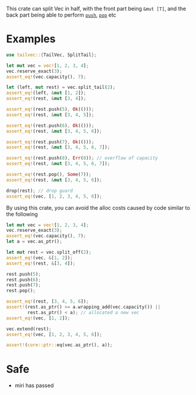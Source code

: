 This crate can split Vec in half, with the front part being `&mut [T]`,
and the back part being able to perform [`push`], [`pop`] etc

[`push`]: TailVec::push
[`pop`]: TailVec::pop

# Examples

```rust
use tailvec::{TailVec, SplitTail};

let mut vec = vec![1, 2, 3, 4];
vec.reserve_exact(3);
assert_eq!(vec.capacity(), 7);

let (left, mut rest) = vec.split_tail(2);
assert_eq!(left, &mut [1, 2]);
assert_eq!(rest, &mut [3, 4]);

assert_eq!(rest.push(5), Ok(()));
assert_eq!(rest, &mut [3, 4, 5]);

assert_eq!(rest.push(6), Ok(()));
assert_eq!(rest, &mut [3, 4, 5, 6]);

assert_eq!(rest.push(7), Ok(()));
assert_eq!(rest, &mut [3, 4, 5, 6, 7]);

assert_eq!(rest.push(8), Err(8)); // overflow of capacity
assert_eq!(rest, &mut [3, 4, 5, 6, 7]);

assert_eq!(rest.pop(), Some(7));
assert_eq!(rest, &mut [3, 4, 5, 6]);

drop(rest); // drop guard
assert_eq!(vec, [1, 2, 3, 4, 5, 6]);
```

By using this crate,
you can avoid the alloc costs caused by code similar to the following

```rust
let mut vec = vec![1, 2, 3, 4];
vec.reserve_exact(3);
assert_eq!(vec.capacity(), 7);
let a = vec.as_ptr();

let mut rest = vec.split_off(2);
assert_eq!(vec, &[1, 2]);
assert_eq!(rest, &[3, 4]);

rest.push(5);
rest.push(6);
rest.push(7);
rest.pop();

assert_eq!(rest, [3, 4, 5, 6]);
assert!(rest.as_ptr() >= a.wrapping_add(vec.capacity()) ||
        rest.as_ptr() < a); // allocated a new vec
assert_eq!(vec, [1, 2]);

vec.extend(rest);
assert_eq!(vec, [1, 2, 3, 4, 5, 6]);

assert!(core::ptr::eq(vec.as_ptr(), a));
```

# Safe
- miri has passed
